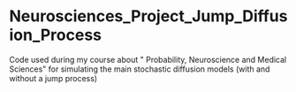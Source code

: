 # Neurosciences_Project_Jump_Diffusion_Process
Code used during my course about " Probability, Neuroscience and Medical Sciences" for simulating the main stochastic diffusion models (with and without a jump process)
